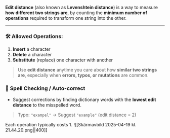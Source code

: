 **Edit distance** (also known as **Levenshtein distance**) is a way to measure **how different two strings are**, by counting the **minimum number of operations** required to transform one string into the other.

---
### 🛠 Allowed Operations:

1. **Insert** a character
2. **Delete** a character
3. **Substitute** (replace) one character with another


> Use **edit distance** anytime you care about how **similar two strings are**, especially when **errors, typos, or mutations** are common.

### 📝 **Spell Checking / Auto-correct**

- Suggest corrections by finding dictionary words with the **lowest edit distance** to the misspelled word.

> Typo: `"exampel"` → Suggest `"example"` (edit distance = 2)


Each operation typically costs 1.
![[Skärmavbild 2025-04-19 kl. 21.44.20.png||400]]
